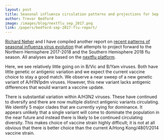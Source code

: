 ```yaml
---
layout: post
title: Seasonal influenza circulation patterns and projections for Sep 2017 to Sep 2018
author: Trevor Bedford
image: /images/blog/nextflu_sep_2017.png
link: /papers/bedford-sep-2017-flu-report/
---
```


[Richard Neher](https://neherlab.org/) and I have compiled another report on [recent patterns of seasonal influenza virus evolution](/papers/bedford-sep-2017-flu-report/) that attempts to project forward to the Northern Hemisphere 2017-2018 and the Southern Hemisphere 2018 flu season. All analyses are based on the [nextflu platform](http://nextflu.org).

Here, we see relatively little going on in B/Vic and B/Yam viruses. Both have little genetic or antigenic variation and we expect the current vaccine choice to stay a good match. We observe a near sweep of a new genetic variant of A/H1N1pdm viruses. However, this new variant lacks antigenic differences that would warrant a vaccine update.

There is substantial variation within A/H3N2 viruses. These have continued to diversify and there are now multiple distinct antigenic variants circulating. We identify 5 major clades that are currently vying for dominance. It appears unlikely that a single variant will come to dominate the population in the near future and instead there is likely to be continued circulating diversity. This makes choice of vaccine strain highly difficult; it is not at all obvious that there is better choice than the current A/Hong Kong/4801/2014 vaccine strain.
